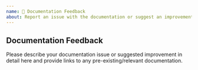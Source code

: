 ```yaml
---
name: 📖 Documentation Feedback
about: Report an issue with the documentation or suggest an improvement.
---
```


## Documentation Feedback

Please describe your documentation issue or suggested improvement in detail here and provide links to any pre-existing/relevant documentation.
